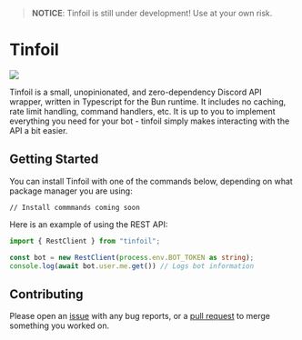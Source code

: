 > **NOTICE**: Tinfoil is still under development! Use at your own risk.

# Tinfoil
[![](https://dcbadge.vercel.app/api/server/CXhCTscDfc)](https://discord.gg/CXhCTscDfc)

Tinfoil is a small, unopinionated, and zero-dependency Discord API wrapper, written in Typescript for the Bun runtime. It includes no caching, rate limit handling, command handlers, etc. It is up to you to implement everything you need for your bot - tinfoil simply makes interacting with the API a bit easier.

## Getting Started
You can install Tinfoil with one of the commands below, depending on what package manager you are using:
```
// Install commmands coming soon
```

Here is an example of using the REST API:
```ts
import { RestClient } from "tinfoil";

const bot = new RestClient(process.env.BOT_TOKEN as string);
console.log(await bot.user.me.get()) // Logs bot information
```

## Contributing

Please open an [issue](https://github.com/bremea/tinfoil/issues/new) with any bug reports, or a [pull request](https://github.com/bremea/tinfoil/compare) to merge something you worked on.

